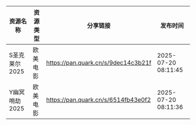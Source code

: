 | 资源名称      | 资源类型 | 分享链接                                | 发布时间                |
| --------- | ---- | ----------------------------------- | ------------------- |
| S圣克莱尔2025 | 欧美电影 | https://pan.quark.cn/s/9dec14c3b21f | 2025-07-20 08:11:45 |
| Y幽冥哨劫2025 | 欧美电影 | https://pan.quark.cn/s/6514fb43e0f2 | 2025-07-20 08:11:36 |
